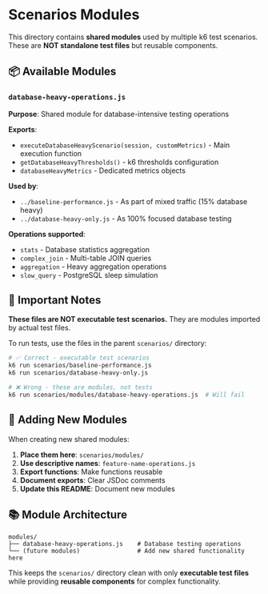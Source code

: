 # Scenarios Modules

This directory contains **shared modules** used by multiple k6 test scenarios. These are **NOT standalone test files** but reusable components.

## 📦 Available Modules

### `database-heavy-operations.js`
**Purpose**: Shared module for database-intensive testing operations

**Exports**:
- `executeDatabaseHeavyScenario(session, customMetrics)` - Main execution function
- `getDatabaseHeavyThresholds()` - k6 thresholds configuration  
- `databaseHeavyMetrics` - Dedicated metrics objects

**Used by**:
- `../baseline-performance.js` - As part of mixed traffic (15% database heavy)
- `../database-heavy-only.js` - As 100% focused database testing

**Operations supported**:
- `stats` - Database statistics aggregation
- `complex_join` - Multi-table JOIN queries  
- `aggregation` - Heavy aggregation operations
- `slow_query` - PostgreSQL sleep simulation

## 🚫 Important Notes

**These files are NOT executable test scenarios.** They are modules imported by actual test files.

To run tests, use the files in the parent `scenarios/` directory:

```bash
# ✅ Correct - executable test scenarios
k6 run scenarios/baseline-performance.js
k6 run scenarios/database-heavy-only.js

# ❌ Wrong - these are modules, not tests  
k6 run scenarios/modules/database-heavy-operations.js  # Will fail
```

## 🔧 Adding New Modules

When creating new shared modules:

1. **Place them here**: `scenarios/modules/`
2. **Use descriptive names**: `feature-name-operations.js`
3. **Export functions**: Make functions reusable
4. **Document exports**: Clear JSDoc comments
5. **Update this README**: Document new modules

## 📚 Module Architecture

```
modules/
├── database-heavy-operations.js    # Database testing operations
└── (future modules)                # Add new shared functionality here
```

This keeps the `scenarios/` directory clean with only **executable test files** while providing **reusable components** for complex functionality. 